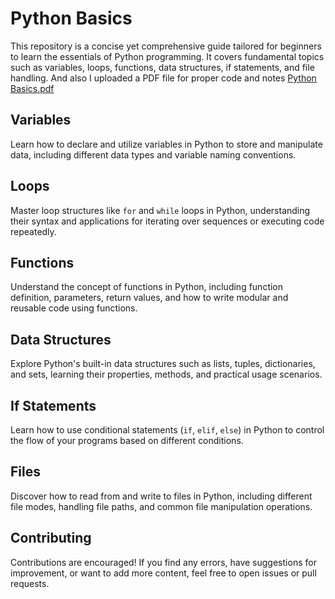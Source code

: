 # Python Basics

This repository is a concise yet comprehensive guide tailored for beginners to learn the essentials of Python programming. It covers fundamental topics such as variables, loops, functions, data structures, if statements, and file handling. And also I uploaded a PDF file for proper code and notes [Python Basics.pdf](https://github.com/Thwarted-Pentester/Python-Basics/blob/main/Python%20Basics.pdf)

## Variables

Learn how to declare and utilize variables in Python to store and manipulate data, including different data types and variable naming conventions.

## Loops

Master loop structures like `for` and `while` loops in Python, understanding their syntax and applications for iterating over sequences or executing code repeatedly.

## Functions

Understand the concept of functions in Python, including function definition, parameters, return values, and how to write modular and reusable code using functions.

## Data Structures

Explore Python's built-in data structures such as lists, tuples, dictionaries, and sets, learning their properties, methods, and practical usage scenarios.

## If Statements

Learn how to use conditional statements (`if`, `elif`, `else`) in Python to control the flow of your programs based on different conditions.

## Files

Discover how to read from and write to files in Python, including different file modes, handling file paths, and common file manipulation operations.

## Contributing

Contributions are encouraged! If you find any errors, have suggestions for improvement, or want to add more content, feel free to open issues or pull requests.



